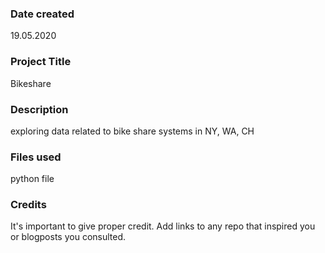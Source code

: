 ### Date created
19.05.2020

### Project Title
Bikeshare

### Description
exploring data related to bike share systems in NY, WA, CH
### Files used
python file

### Credits
It's important to give proper credit. Add links to any repo that inspired you or blogposts you consulted.
